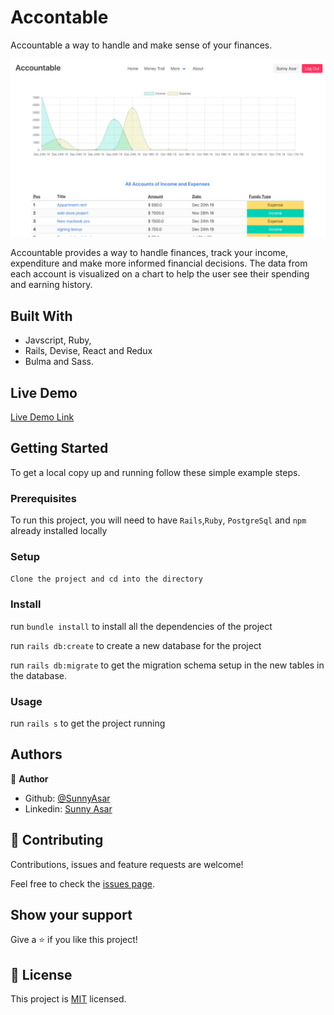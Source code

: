 # Accontable
Accountable a way to handle and make sense of your finances.

![screenshot](./public/accountable.png)

Accountable provides a way to handle finances, track your income, expenditure and make more informed financial decisions. The data from each account is visualized on a chart to help the user see their spending and earning history.

## Built With

- Javscript, Ruby,
- Rails, Devise, React and Redux 
- Bulma and Sass.



## Live Demo

[Live Demo Link](https://accountable-person.herokuapp.com/)


## Getting Started


To get a local copy up and running follow these simple example steps.

### Prerequisites

To run this project, you will need to have `Rails`,`Ruby`, `PostgreSql` and `npm` already installed locally

### Setup
`Clone the project and cd into the directory`

### Install
run `bundle install` to install all the dependencies of the project

run  `rails db:create` to create a new database for the project

run `rails db:migrate` to get the migration schema setup in the new tables in the database. 

### Usage
run `rails s` to get the project running


## Authors

👤 **Author**

- Github: [@SunnyAsar](https://github.com/SunnyAsar)
- Linkedin: [Sunny Asar](https://www.linkedin.com/in/sunnyasar)

## 🤝 Contributing

Contributions, issues and feature requests are welcome!

Feel free to check the [issues page](https://github.com/SunnyAsar/Accountable/issues).

## Show your support

Give a ⭐️ if you like this project!

## 📝 License

This project is [MIT](lic.url) licensed.
